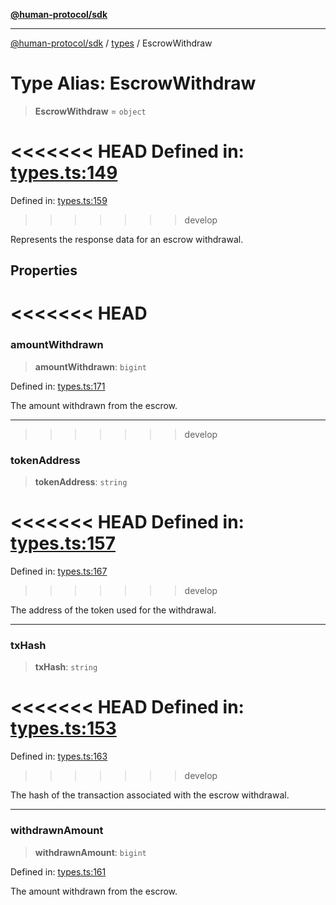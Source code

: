 [**@human-protocol/sdk**](../../README.md)

***

[@human-protocol/sdk](../../modules.md) / [types](../README.md) / EscrowWithdraw

# Type Alias: EscrowWithdraw

> **EscrowWithdraw** = `object`

<<<<<<< HEAD
Defined in: [types.ts:149](https://github.com/humanprotocol/human-protocol/blob/daa33ac30e8a8fd3dd7bbd077ced2e0ab16f7bab/packages/sdk/typescript/human-protocol-sdk/src/types.ts#L149)
=======
Defined in: [types.ts:159](https://github.com/humanprotocol/human-protocol/blob/8c6afbe01e352b593635124b575731df11c509c7/packages/sdk/typescript/human-protocol-sdk/src/types.ts#L159)
>>>>>>> develop

Represents the response data for an escrow withdrawal.

## Properties

<<<<<<< HEAD
=======
### amountWithdrawn

> **amountWithdrawn**: `bigint`

Defined in: [types.ts:171](https://github.com/humanprotocol/human-protocol/blob/8c6afbe01e352b593635124b575731df11c509c7/packages/sdk/typescript/human-protocol-sdk/src/types.ts#L171)

The amount withdrawn from the escrow.

***

>>>>>>> develop
### tokenAddress

> **tokenAddress**: `string`

<<<<<<< HEAD
Defined in: [types.ts:157](https://github.com/humanprotocol/human-protocol/blob/daa33ac30e8a8fd3dd7bbd077ced2e0ab16f7bab/packages/sdk/typescript/human-protocol-sdk/src/types.ts#L157)
=======
Defined in: [types.ts:167](https://github.com/humanprotocol/human-protocol/blob/8c6afbe01e352b593635124b575731df11c509c7/packages/sdk/typescript/human-protocol-sdk/src/types.ts#L167)
>>>>>>> develop

The address of the token used for the withdrawal.

***

### txHash

> **txHash**: `string`

<<<<<<< HEAD
Defined in: [types.ts:153](https://github.com/humanprotocol/human-protocol/blob/daa33ac30e8a8fd3dd7bbd077ced2e0ab16f7bab/packages/sdk/typescript/human-protocol-sdk/src/types.ts#L153)
=======
Defined in: [types.ts:163](https://github.com/humanprotocol/human-protocol/blob/8c6afbe01e352b593635124b575731df11c509c7/packages/sdk/typescript/human-protocol-sdk/src/types.ts#L163)
>>>>>>> develop

The hash of the transaction associated with the escrow withdrawal.

***

### withdrawnAmount

> **withdrawnAmount**: `bigint`

Defined in: [types.ts:161](https://github.com/humanprotocol/human-protocol/blob/daa33ac30e8a8fd3dd7bbd077ced2e0ab16f7bab/packages/sdk/typescript/human-protocol-sdk/src/types.ts#L161)

The amount withdrawn from the escrow.
